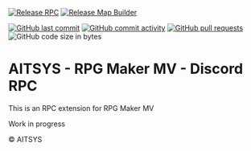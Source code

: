 [![Release RPC](https://github.com/Aiko-IT-Systems/AITSYS.RpgMakerMv.DiscordRPC/actions/workflows/release_rpc.yml/badge.svg?branch=main)](https://github.com/Aiko-IT-Systems/AITSYS.RpgMakerMv.DiscordRPC/actions/workflows/release_rpc.yml) [![Release Map Builder](https://github.com/Aiko-IT-Systems/AITSYS.RpgMakerMv.DiscordRPC/actions/workflows/release_map_builder.yml/badge.svg?branch=main)](https://github.com/Aiko-IT-Systems/AITSYS.RpgMakerMv.DiscordRPC/actions/workflows/release_map_builder.yml)

[![GitHub last commit](https://img.shields.io/github/last-commit/Aiko-IT-Systems/AITSYS.RpgMakerMv.DiscordRPC?label=Last%20Commit&style=flat-square&logo=github)](https://github.com/Aiko-IT-Systems/AITSYS.RpgMakerMv.DiscordRPC/) [![GitHub commit activity](https://img.shields.io/github/commit-activity/w/Aiko-IT-Systems/AITSYS.RpgMakerMv.DiscordRPC?label=Commit%20Activity&style=flat-square&logo=github)](https://github.com/Aiko-IT-Systems/AITSYS.RpgMakerMv.DiscordRPC/commits/main) [![GitHub pull requests](https://img.shields.io/github/issues-pr/Aiko-IT-Systems/AITSYS.RpgMakerMv.DiscordRPC?label=PRs&style=flat-square&logo=github&logo=gitub)](https://github.com/Aiko-IT-Systems/AITSYS.RpgMakerMv.DiscordRPC/pulls) ![GitHub code size in bytes](https://img.shields.io/github/languages/code-size/Aiko-IT-Systems/AITSYS.RpgMakerMv.DiscordRPC?label=Size&style=flat-square&logo=github)

# AITSYS - RPG Maker MV - Discord RPC

This is an RPC extension for RPG Maker MV

Work in progress

:copyright: AITSYS
